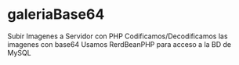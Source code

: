 # galeriaBase64
Subir Imagenes a Servidor con PHP
Codificamos/Decodificamos las imagenes con base64 
Usamos RerdBeanPHP para acceso a la BD de MySQL
